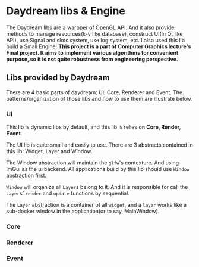 Daydream libs & Engine
======================

The Daydream libs are a warpper of OpenGL API. And it also provide methods to manage resources(k-v like database), construct UI(In Qt like API), use Signal and slots system, use log system, etc. I also used this lib build a Small Engine. **This project is a part of Computer Graphics lecture's Final project. It aims to implement various algorithms for convenient purpose, so it is not quite robustness from engineering perspective.**

## Libs provided by Daydream

There are 4 basic parts of daydream: UI, Core, Renderer and Event. The patterns/organization of those libs and how to use them are illustrate below.

### UI

This lib is dynamic libs by default, and this lib is relies on **Core, Render, Event**.

The UI lib is quite small and easily to use. There are 3 abstracts contained in this lib: Widget, Layer and Window.

The Window abstraction will maintain the `glfw`'s contexture. And using ImGui as the ui backend. All applications build by this lib should use `Window` abstraction first.

`Window` will organize all `Layer`s belong to it. And it is responsible for call the `Layer`s' `render` and `update` functions by sequential.

The `Layer` abstraction is a container of all `widget`, and a `layer` works like a sub-docker window in the application(or to say, MainWindow).

### Core

### Renderer

### Event
